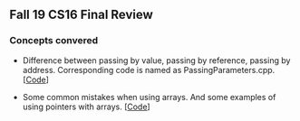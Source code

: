 ## Fall 19 CS16 Final Review 

### Concepts convered 
- Difference between passing by value, passing by reference, passing by address. Corresponding code is named as PassingParameters.cpp. [[Code](./PassingParameters.cpp)]

- Some common mistakes when using arrays. And some examples of using pointers with arrays. [[Code](./arrayAndPointers.cpp)]